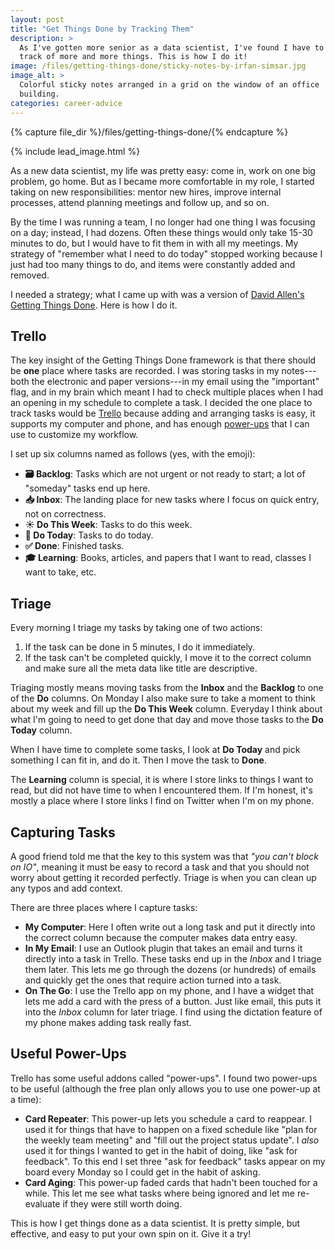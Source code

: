```yaml
---
layout: post
title: "Get Things Done by Tracking Them"
description: >
  As I've gotten more senior as a data scientist, I've found I have to keep
  track of more and more things. This is how I do it!
image: /files/getting-things-done/sticky-notes-by-irfan-simsar.jpg
image_alt: >
  Colorful sticky notes arranged in a grid on the window of an office
  building.
categories: career-advice
---
```



{% capture file_dir %}/files/getting-things-done/{% endcapture %}

{% include lead_image.html %}

As a new data scientist, my life was pretty easy: come in, work on one big
problem, go home. But as I became more comfortable in my role, I started
taking on new responsibilities: mentor new hires, improve internal processes,
attend planning meetings and follow up, and so on.

By the time I was running a team, I no longer had one thing I was focusing on
a day; instead, I had dozens. Often these things would only take 15-30 minutes
to do, but I would have to fit them in with all my meetings. My strategy of
"remember what I need to do today" stopped working because I just had too many
things to do, and items were constantly added and removed.

I needed a strategy; what I came up with was a version of [David
Allen's][allen] [Getting Things Done][gtd]. Here is how I do it.

[allen]: https://en.wikipedia.org/wiki/David_Allen_(author)
[gtd]: https://en.wikipedia.org/wiki/Getting_Things_Done

## Trello

The key insight of the Getting Things Done framework is that there should be
**one** place where tasks are recorded. I was storing tasks in my notes---both
the electronic and paper versions---in my email using the "important" flag,
and in my brain which meant I had to check multiple places when I had an
opening in my schedule to complete a task. I decided the one place to track
tasks would be [Trello][trello] because adding and arranging tasks is easy, it
supports my computer and phone, and has enough [power-ups](#useful-power-ups)
that I can use to customize my workflow.

[trello]: https://trello.com/

I set up six columns named as follows (yes, with the emoji):

- **🗃️ Backlog**: Tasks which are not urgent or not ready to start; a lot of
"someday" tasks end up here.
- **📥 Inbox**: The landing place for new tasks where I focus on quick entry,
not on correctness.
- **☀️ Do This Week**: Tasks to do this week.
- **📅 Do Today**: Tasks to do today.
- **✅ Done**: Finished tasks.
- **🎓 Learning**: Books, articles, and papers that I want to read, classes I
want to take, etc.

## Triage

Every morning I triage my tasks by taking one of two actions:

1. If the task can be done in 5 minutes, I do it immediately.
2. If the task can't be completed quickly, I move it to the correct column and
   make sure all the meta data like title are descriptive.

Triaging mostly means moving tasks from the **Inbox** and the **Backlog** to
one of the **Do** columns. On Monday I also make sure to take a moment to
think about my week and fill up the **Do This Week** column. Everyday I think
about what I'm going to need to get done that day and move those tasks to the
**Do Today** column. 

When I have time to complete some tasks, I look at **Do Today** and pick
something I can fit in, and do it. Then I move the task to **Done**.

The **Learning** column is special, it is where I store links to things I want
to read, but did not have time to when I encountered them. If I'm honest, it's
mostly a place where I store links I find on Twitter when I'm on my phone.

## Capturing Tasks

A good friend told me that the key to this system was that _"you can't block
on IO"_, meaning it must be easy to record a task and that you should not
worry about getting it recorded perfectly. Triage is when you can clean up any
typos and add context.

There are three places where I capture tasks:

- **My Computer**: Here I often write out a long task and put it directly into
the correct column because the computer makes data entry easy.
- **In My Email**: I use an Outlook plugin that takes an email and turns it
directly into a task in Trello. These tasks end up in the _Inbox_ and I triage
them later. This lets me go through the dozens (or hundreds) of emails and
quickly get the ones that require action turned into a task.
- **On The Go**: I use the Trello app on my phone, and I have a widget that
lets me add a card with the press of a button. Just like email, this puts it
into the _Inbox_ column for later triage. I find using the dictation feature
of my phone makes adding task really fast.

## Useful Power-Ups

Trello has some useful addons called "power-ups". I found two power-ups to be
useful (although the free plan only allows you to use one power-up at a time):

- **Card Repeater**: This power-up lets you schedule a card to reappear. I
used it for things that have to happen on a fixed schedule like "plan for the
weekly team meeting" and "fill out the project status update". I _also_ used
it for things I wanted to get in the habit of doing, like "ask for feedback".
To this end I set three "ask for feedback" tasks appear on my board every
Monday so I could get in the habit of asking.
- **Card Aging**: This power-up faded cards that hadn't been touched for a
while. This let me see what tasks where being ignored and let me re-evaluate
if they were still worth doing.

This is how I get things done as a data scientist. It is pretty simple, but
effective, and easy to put your own spin on it. Give it a try!
